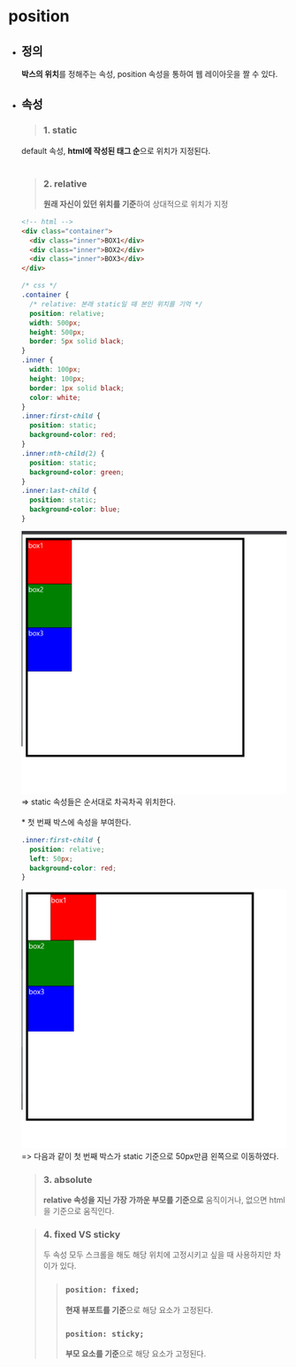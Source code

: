 # position

- ## 정의

  **박스의 위치**를 정해주는 속성, position 속성을 통하여 웹 레이아웃을 짤 수 있다.

- ## 속성

  > ### 1. static

  default 속성, **html에 작성된 태그 순**으로 위치가 지정된다.
  <br><br>

  > ### 2. relative
  >
  > **원래 자신이 있던 위치를 기준**하여 상대적으로 위치가 지정

  ```html
  <!-- html -->
  <div class="container">
    <div class="inner">BOX1</div>
    <div class="inner">BOX2</div>
    <div class="inner">BOX3</div>
  </div>
  ```

  ```css
  /* css */
  .container {
    /* relative: 본래 static일 때 본인 위치를 기억 */
    position: relative;
    width: 500px;
    height: 500px;
    border: 5px solid black;
  }
  .inner {
    width: 100px;
    height: 100px;
    border: 1px solid black;
    color: white;
  }
  .inner:first-child {
    position: static;
    background-color: red;
  }
  .inner:nth-child(2) {
    position: static;
    background-color: green;
  }
  .inner:last-child {
    position: static;
    background-color: blue;
  }
  ```

    <div align="center">
    <img src="images/position.png" width="600">
    </div>
    => static 속성들은 순서대로 차곡차곡 위치한다.<br><br>
    * 첫 번째 박스에 속성을 부여한다.

  ```css
  .inner:first-child {
    position: relative;
    left: 50px;
    background-color: red;
  }
  ```

    <div align="center">
    <img src="images/position2.png" width="600">
    </div>
    => 다음과 같이 첫 번째 박스가 static 기준으로 50px만큼 왼쪽으로 이동하였다.

  > ### 3. absolute
  >
  > **relative 속성을 지닌 가장 가까운 부모를 기준으로** 움직이거나, 없으면 html을 기준으로 움직인다.

  > ### 4. fixed VS sticky
  >
  > 두 속성 모두 스크롤을 해도 해당 위치에 고정시키고 싶을 때 사용하지만 차이가 있다.
  >
  > > ### `position: fixed;`
  > >
  > > **현재 뷰포트를 기준**으로 해당 요소가 고정된다.
  > >
  > > ### `position: sticky;`
  > >
  > > **부모 요소를 기준**으로 해당 요소가 고정된다.
